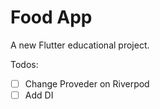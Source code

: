 # Food App

A new Flutter educational project.

Todos:
- [ ] Change Proveder on Riverpod
- [ ] Add DI
